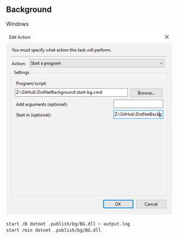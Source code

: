 ## Background

Windows

![](images/BG.png)

```bash
start /B dotnet .publish/bg/BG.dll > output.log
start /min dotnet .publish/bg/BG.dll
```